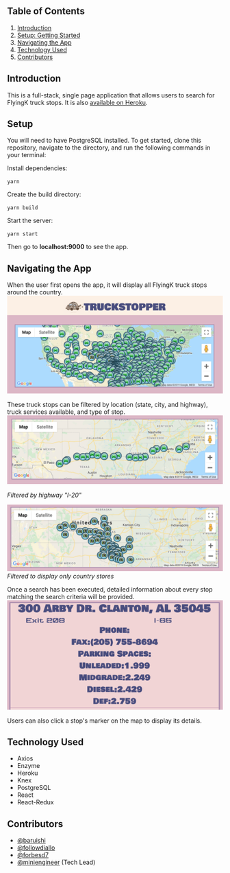 ## Table of Contents

1. [Introduction](#introduction)
2. [Setup: Getting Started](#setup-getting-started)
3. [Navigating the App](#navigating-the-app)
4. [Technology Used](#technology-used)
5. [Contributors](#contributors)

## Introduction

This is a full-stack, single page application that allows users to search for FlyingK truck stops.
It is also [available on Heroku](https://mini-cc-project.herokuapp.com/).

## Setup

You will need to have PostgreSQL installed.
To get started, clone this repository, navigate to the directory, and run the following commands in your terminal:

Install dependencies:

```
yarn
```

Create the build directory:

```
yarn build
```

Start the server:

```
yarn start
```

Then go to **localhost:9000** to see the app.

## Navigating the App

When the user first opens the app, it will display all FlyingK truck stops around the country.
![Default view](./screenshots/all.png "Default view")

These truck stops can be filtered by location (state, city, and highway), truck services available, and type of stop.
![Filtered by highway](./screenshots/highway.png "Filtered by highway")

_Filtered by highway "I-20"_

![Filtered by type](./screenshots/country-store.png "Filtered by type")
_Filtered to display only country stores_

Once a search has been executed, detailed information about every stop matching the search criteria will be provided.
![Individual stop info](./screenshots/filtered-stop.png "Individual stop info")

Users can also click a stop's marker on the map to display its details.

## Technology Used

- Axios
- Enzyme
- Heroku
- Knex
- PostgreSQL
- React
- React-Redux

## Contributors

- [@baruishi](https://github.com/baruishi)
- [@followdiallo](https://github.com/followdiallo)
- [@forbesd7](https://github.com/forbesd7)
- [@miniengineer](https://github.com/miniengineer) (Tech Lead)
